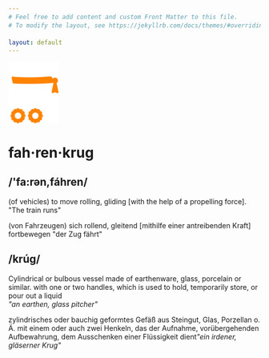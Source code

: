 ```yaml
---
# Feel free to add content and custom Front Matter to this file.
# To modify the layout, see https://jekyllrb.com/docs/themes/#overriding-theme-defaults

layout: default
---
```


<img src="/assets/travelingJugLogo.svg" alt="Traveling Jug" width="100">

<h1>fah·ren·krug</h1>

<article>
  <section>
    <div>
    <h2>/'fa:rən,fáhren/</h2>

  <p>(of vehicles) to move rolling, gliding [with the help of a propelling force]. "The train runs"</p>

<p class="german"> (von F&#97;h&#114;z&#101;&#117;g&#101;n) s&#105;&#99;h &#114;oll&#101;n&#100;, gl&#101;&#105;t&#101;n&#100; [m&#105;th&#105;lf&#101; &#101;&#105;n&#101;&#114; &#97;nt&#114;&#101;&#105;&#98;&#101;n&#100;&#101;n K&#114;&#97;ft] fo&#114;t&#98;&#101;w&#101;g&#101;n "&#100;&#101;&#114; Zug f&auml;h&#114;t"</p>
</div>
  </section>
  <section>
  <div>
  <h2> /k&#114;úg/</h2>

  <p>Cylindrical or bulbous vessel made of earthenware, glass, porcelain or similar. with one or two handles, which is used to hold, temporarily store, or pour out a liquid<br/><em>"an earthen, glass pitcher"</em></p>

   <p class="german">&#122;&#121;&#108;&#105;&#110;&#100;&#114;&#105;&#115;&#99;&#104;&#101;&#115; &#111;&#100;&#101;&#114; &#98;&#97;&#117;&#99;&#104;&#105;&#103; &#103;&#101;&#102;&#111;&#114;&#109;&#116;&#101;&#115; &#71;&#101;&#102;&auml;&szlig; &#97;&#117;s St&#101;&#105;ng&#117;t, Gl&#97;s, Po&#114;z&#101;ll&#97;n o. &Auml;. &#109;&#105;t &#101;&#105;n&#101;&#109; o&#100;&#101;&#114; &#97;u&#99;h zw&#101;&#105; H&#101;nk&#101;ln, &#100;&#97;s &#100;&#101;&#114; A&#117;fn&#97;h&#109;&#101;, vo&#114;&uuml;&#98;&#101;&#114;g&#101;h&#101;n&#100;&#101;n A&#117;f&#98;&#101;w&#97;h&#114;&#117;ng, &#100;&#101;&#109; A&#117;ss&#99;h&#101;nk&#101;n &#101;&#105;n&#101;&#114; Fl&uuml;ss&#105;gk&#101;&#105;t &#100;&#105;&#101;nt<b&#114;/><em>"&#101;&#105;n &#105;&#114;&#100;&#101;n&#101;&#114;, gl&auml;s&#101;&#114;n&#101;&#114; K&#114;&#117;g"</em></p>

</div>
</section>
</article>
